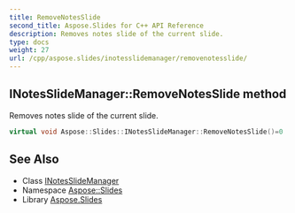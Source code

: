 ```yaml
---
title: RemoveNotesSlide
second_title: Aspose.Slides for C++ API Reference
description: Removes notes slide of the current slide.
type: docs
weight: 27
url: /cpp/aspose.slides/inotesslidemanager/removenotesslide/
---
```

## INotesSlideManager::RemoveNotesSlide method


Removes notes slide of the current slide.

```cpp
virtual void Aspose::Slides::INotesSlideManager::RemoveNotesSlide()=0
```

## See Also

* Class [INotesSlideManager](../)
* Namespace [Aspose::Slides](../../)
* Library [Aspose.Slides](../../../)
